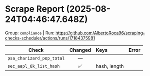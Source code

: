# Scrape Report (2025-08-24T04:46:47.648Z)

Group: `compliance`  |  Run: https://github.com/AlbertoRoca96/scraping-checks-scheduler/actions/runs/17184375981

| Check | Changed | Keys | Error |
|---|:---:|:--|:--|
| `psa_charizard_pop_total` | — |  |  |
| `sec_aapl_8k_list_hash` | ✅ | hash, length |  |
